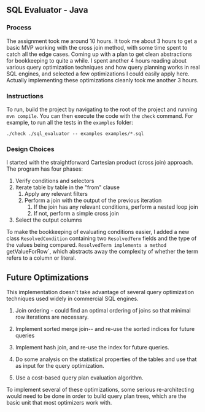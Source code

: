 ## SQL Evaluator - Java

### Process
The assignment took me around 10 hours. It took me about 3 hours to get a basic MVP working with the cross
 join method, with some time spent to catch all the edge cases. Coming up with a plan to get clean abstractions
for bookkeeping to quite a while. I spent another 4 hours reading about various query optimization techniques and
how query planning works in real SQL engines, and selected a few optimizations I could easily apply here. Actually
implementing these optimizations cleanly took me another 3 hours.

### Instructions
To run, build the project by navigating to the root of the project and running `mvn compile`. You can then execute the
code with the `check` command. For example, to run all the tests in the `examples` folder:
```
./check ./sql_evaluator -- examples examples/*.sql
```

### Design Choices
I started with the straightforward Cartesian product (cross join) approach. The program has four phases:
1) Verify conditions and selectors
2) Iterate table by table in the "from" clause
    1) Apply any relevant filters
    2) Perform a join with the output of the previous iteration
        1) If the join has any relevant conditions, perform a nested loop join
        2) If not, perform a simple cross join
3) Select the output columns

To make the bookkeeping of evaluating conditions easier, I added a new class `ResolvedCondition` containing
two `ResolvedTerm` fields and the type of the values being compared. `ResolvedTerm implements a method `getValueForRow`,
which abstracts away the complexity of whether the term refers to a column or literal.

## Future Optimizations
This implementation doesn't take advantage of several query optimization techniques used widely in commercial SQL engines.

1) Join ordering - could find an optimal ordering of joins so that minimal row iterations are necessary.

2) Implement sorted merge join-- and re-use the sorted indices for future queries

3) Implement hash join, and re-use the index for future queries.

4) Do some analysis on the statistical properties of the tables and use that as input for the query optimization.

5) Use a cost-based query plan evaluation algorithm.

To implement several of these optimizations, some serious re-architecting would need to be done in order to build
query plan trees, which are the basic unit that most optimizers work with.